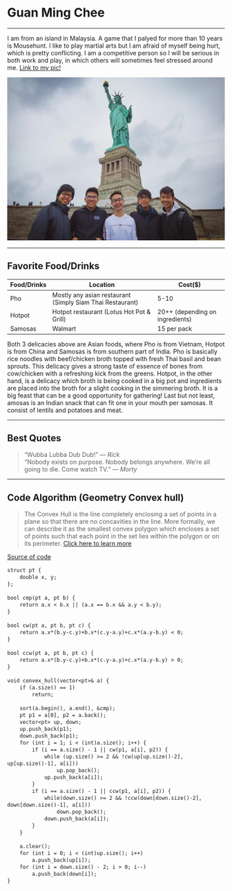 # Guan Ming Chee
---
I am from an island in Malaysia. A game that I palyed for more than 10 years is Mousehunt. I like to play martial arts but I am afraid of myself being hurt, which is pretty conflicting. I am a competitive person so I will be serious in both work and play, in which others will sometimes feel stressed around me.
[Link to my pic!](https://raw.githubusercontent.com/GuanMingChee/assignment2-Chee/main/about_me_image.jpg)

![about me](about_me_image.jpg)

---
## Favorite Food/Drinks

| Food/Drinks | Location | Cost($) |
| ----------- | ----------- | ----------- |
| Pho | Mostly any asian restaurant (Simply Siam Thai Restaurant) | 5-10 |
| Hotpot | Hotpot restaurant (Lotus Hot Pot & Grill) | 20++ (depending on ingredients) |
| Samosas | Walmart | 15 per pack |

Both 3 delicacies above are Asian foods, where Pho is from Vietnam, Hotpot is from China and Samosas is from southern part of India. Pho is basically rice noodles with beef/chicken broth topped with fresh Thai basil and bean sprouts. This delicacy gives a strong taste of essence of bones from cow/chicken with a refreshing kick from the greens. Hotpot, in the other hand, is a delicacy which broth is being cooked in a big pot and ingredients are placed into the broth for a slight cooking in the simmering broth. It is a big feast that can be a good opportunity for gathering! Last but not least, amosas is an Indian snack that can fit one in your mouth per samosas. It consist of lentils and potatoes and meat.

---

## Best Quotes

> “Wubba Lubba Dub Dub!” — *Rick* <br>
> “Nobody exists on purpose. Nobody belongs anywhere. We’re all going to die. Come watch TV.” — *Morty*

---

## Code Algorithm (Geometry Convex hull)

> The Convex Hull is the line completely enclosing a set of points in a plane so that there are no concavities in the line. More formally, we can describe it as the smallest convex polygon which encloses a set of points such that each point in the set lies within the polygon or on its perimeter. [Click here to learn more](https://www.cs.auckland.ac.nz/software/AlgAnim/convex_hull.html)

[Source of code](https://cp-algorithms.com/geometry/grahams-scan-convex-hull.html)
```
struct pt {
    double x, y;
};

bool cmp(pt a, pt b) {
    return a.x < b.x || (a.x == b.x && a.y < b.y);
}

bool cw(pt a, pt b, pt c) {
    return a.x*(b.y-c.y)+b.x*(c.y-a.y)+c.x*(a.y-b.y) < 0;
}

bool ccw(pt a, pt b, pt c) {
    return a.x*(b.y-c.y)+b.x*(c.y-a.y)+c.x*(a.y-b.y) > 0;
}

void convex_hull(vector<pt>& a) {
    if (a.size() == 1)
        return;

    sort(a.begin(), a.end(), &cmp);
    pt p1 = a[0], p2 = a.back();
    vector<pt> up, down;
    up.push_back(p1);
    down.push_back(p1);
    for (int i = 1; i < (int)a.size(); i++) {
        if (i == a.size() - 1 || cw(p1, a[i], p2)) {
            while (up.size() >= 2 && !cw(up[up.size()-2], up[up.size()-1], a[i]))
                up.pop_back();
            up.push_back(a[i]);
        }
        if (i == a.size() - 1 || ccw(p1, a[i], p2)) {
            while(down.size() >= 2 && !ccw(down[down.size()-2], down[down.size()-1], a[i]))
                down.pop_back();
            down.push_back(a[i]);
        }
    }

    a.clear();
    for (int i = 0; i < (int)up.size(); i++)
        a.push_back(up[i]);
    for (int i = down.size() - 2; i > 0; i--)
        a.push_back(down[i]);
}
```
